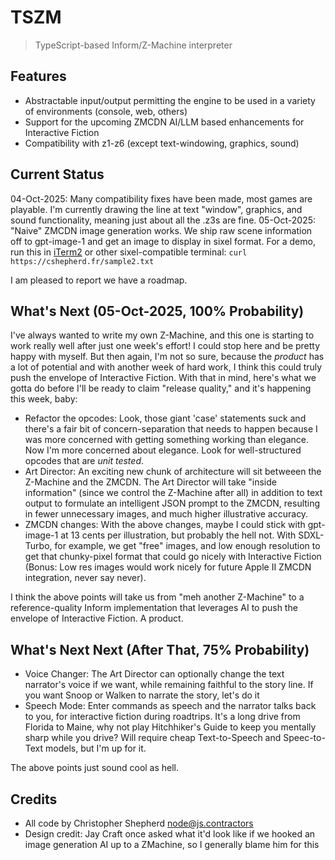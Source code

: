 # TSZM

> TypeScript-based Inform/Z-Machine interpreter

## Features

- Abstractable input/output permitting the engine to be used in a variety of environments (console, web, others)
- Support for the upcoming ZMCDN AI/LLM based enhancements for Interactive Fiction
- Compatibility with z1-z6 (except text-windowing, graphics, sound)

## Current Status
04-Oct-2025: Many compatibility fixes have been made, most games are playable. I'm currently drawing the line at text "window", graphics, and sound functionality, meaning just about all the .z3s are fine.
05-Oct-2025: "Naive" ZMCDN image generation works. We ship raw scene information off to gpt-image-1 and get an image to display in sixel format. For a demo, run this in [iTerm2](https://iterm2.com) or other sixel-compatible terminal:
`curl https://cshepherd.fr/sample2.txt`

I am pleased to report we have a roadmap.

## What's Next (05-Oct-2025, 100% Probability)
I've always wanted to write my own Z-Machine, and this one is starting to work really well after just one week's effort! I could stop here and be pretty happy with myself. But then again, I'm not so sure, because the _product_ has a lot of potential and with another week of hard work, I think this could truly push the envelope of Interactive Fiction. With that in mind, here's what we gotta do before I'll be ready to claim "release quality," and it's happening this week, baby:
- Refactor the opcodes: Look, those giant 'case' statements suck and there's a fair bit of concern-separation that needs to happen because I was more concerned with getting something working than elegance. Now I'm more concerned about elegance. Look for well-structured opcodes that are _unit tested_.
- Art Director: An exciting new chunk of architecture will sit betweeen the Z-Machine and the ZMCDN. The Art Director will take "inside information" (since we control the Z-Machine after all) in addition to text output to formulate an intelligent JSON prompt to the ZMCDN, resulting in fewer unnecessary images, and much higher illustrative accuracy.
- ZMCDN changes: With the above changes, maybe I could stick with gpt-image-1 at 13 cents per illustration, but probably the hell not. With SDXL-Turbo, for example, we get "free" images, and low enough resolution to get that chunky-pixel format that could go nicely with Interactive Fiction (Bonus: Low res images would work nicely for future Apple II ZMCDN integration, never say never).

I think the above points will take us from "meh another Z-Machine" to a reference-quality Inform implementation that leverages AI to push the envelope of Interactive Fiction. A product.

## What's Next Next (After That, 75% Probability)
- Voice Changer: The Art Director can optionally change the text narrator's voice if we want, while remaining faithful to the story line. If you want Snoop or Walken to narrate the story, let's do it
- Speech Mode: Enter commands as speech and the narrator talks back to you, for interactive fiction during roadtrips. It's a long drive from Florida to Maine, why not play Hitchhiker's Guide to keep you mentally sharp while you drive? Will require cheap Text-to-Speech and Speec-to-Text models, but I'm up for it.

The above points just sound cool as hell.

## Credits
- All code by Christopher Shepherd <node@js.contractors>
- Design credit: Jay Craft once asked what it'd look like if we hooked an image generation AI up to a ZMachine, so I generally blame him for this
